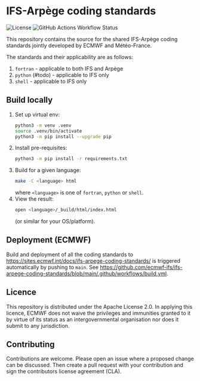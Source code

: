 # IFS-Arpège coding standards

![License](https://img.shields.io/github/license/ecmwf-ifs/ifs-arpege-coding-standards)
![GitHub Actions Workflow Status](https://img.shields.io/github/actions/workflow/status/ecmwf-ifs/ifs-arpege-coding-standards/build.yml)

This repository contains the source for the shared IFS-Arpège coding standards
jointly developed by ECMWF and Météo-France.

The standards and their applicability are as follows:

1. `fortran` - applicable to both IFS and Arpège
1. `python` (#todo) - applicable to IFS only
1. `shell` - applicable to IFS only

## Build locally

1. Set up virtual env:
   ```bash
   python3 -m venv .venv
   source .venv/bin/activate
   python3 -m pip install --upgrade pip
   ```
1. Install pre-requisites:
   ```bash
   python3 -m pip install -r requirements.txt
   ```
1. Build for a given language:
   ```bash
   make -C <language> html
   ```
   where `<language>` is one of `fortran`, `python` or `shell`.
1. View the result:
   ```bash
   open <language>/_build/html/index.html
   ```
   (or similar for your OS/platform).

## Deployment (ECMWF)

Build and deployment of all the coding standards to
<https://sites.ecmwf.int/docs/ifs-arpege-coding-standards/>
is triggered automatically by pushing to `main`. See
<https://github.com/ecmwf-ifs/ifs-arpege-coding-standards/blob/main/.github/workflows/build.yml>.

## Licence

This repository is distributed under the Apache License 2.0. In applying this
licence, ECMWF does not waive the privileges and immunities granted to it by
virtue of its status as an intergovernmental organisation nor does it submit to
any jurisdiction.

## Contributing

Contributions are welcome. Please open an issue where a proposed change can be
discussed. Then create a pull request with your contribution and sign the
contributors license agreement (CLA).
